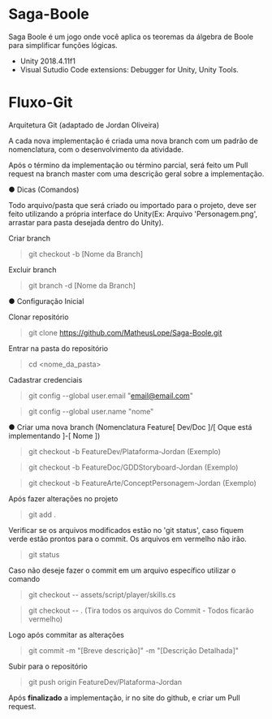 # Saga-Boole
Saga Boole é um jogo onde você aplica os teoremas da álgebra de Boole para simplificar funções lógicas.

- Unity 2018.4.11f1
- Visual Sutudio Code extensions: Debugger for Unity, Unity Tools.

# Fluxo-Git

Arquitetura Git (adaptado de Jordan Oliveira)

A cada nova implementação é criada uma nova branch com um padrão de nomenclatura, com o desenvolvimento da atividade.

Após o término da implementação ou término parcial, será feito um Pull request na branch master com uma descrição geral sobre a implementação.

● Dicas (Comandos)

Todo arquivo/pasta que será criado ou importado para o projeto, deve ser feito utilizando a própria interface do Unity(Ex: Arquivo 'Personagem.png', arrastar para pasta desejada dentro do Unity).

Criar branch
> git checkout -b [Nome da Branch]

Excluir branch
> git branch -d [Nome da Branch]

● Configuração Inicial

Clonar repositório
> git clone https://github.com/MatheusLope/Saga-Boole.git

Entrar na pasta do repositório
> cd <nome_da_pasta>

Cadastrar credenciais
> git config --global user.email "email@email.com"

> git config --global user.name "nome"

● Criar uma nova branch
(Nomenclatura Feature[ Dev/Doc ]/[ Oque está implementando ]-[ Nome ])
> git checkout -b FeatureDev/Plataforma-Jordan (Exemplo)

> git checkout -b FeatureDoc/GDDStoryboard-Jordan (Exemplo)

> git checkout -b FeatureArte/ConceptPersonagem-Jordan (Exemplo)

Após fazer alterações no projeto
> git add .

Verificar se os arquivos modificados estão no 'git status', caso fiquem verde estão prontos
para o commit. Os arquivos em vermelho não irão.
> git status

Caso não deseje fazer o commit em um arquivo específico utilizar o comando
> git checkout -- assets/script/player/skills.cs

> git checkout -- . (Tira todos os arquivos do Commit - Todos ficarão vermelho)

Logo após commitar as alterações
> git commit -m "[Breve descrição]" -m "[Descrição Detalhada]"

Subir para o repositório
> git push origin FeatureDev/Plataforma-Jordan

Após **finalizado** a implementação, ir no site do github, e criar um Pull request.
